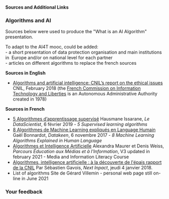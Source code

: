 #### Sources and Additional Links

### Algorithms and AI

Sources below were used to produce the "What is an AI Algorithm" presentation.  
  
To adapt to the AI4T mooc, could be added:  
\- a short presentation of data protection organisation and main institutions in  Europe and/or on national level for each partner  
\- articles on different algorithms to replace the french sources

**Sources in English**

*   [Algorithms and artificial intelligence: CNIL’s report on the ethical issues](https://www.cnil.fr/sites/default/files/atoms/files/cnil_rapport_ai_gb_web.pdf) CNIL, February 2018 (the [French Commission on Information Technology and Liberties](https://www.cnil.fr/en/cnils-missions) is an Autonomous Administrative Authority created in 1978)

**Sources in French**

*   [5 Algorithmes d’apprentissage supervisé](https://le-datascientist.fr/5-apprentissage-supervise) Hausmane Issarane, _Le DataScientist_, 6 février 2019 - _5 Supervised learning algorithms_
*   [8 Algorithmes de Machine Learning expliqués en Language Humain](https://datakeen.co/8-machine-learning-algorithms-explained-in-human-language/) Gaël Bonnardot, _Datakeen_, 6 novembre 2017 - _8 Machine Learning Algorithms Explained in Human Language_ 
*   [Algorithmes et Intelligence Artificielle](https://www.emi.re/algo.html) Alexandra Maurer et Denis Weiss, _Parcours Éducation aux Médias et à l'Information_, V3 updated in february 2021 - Media and Information Literacy Course
*   [Algorithmes, intelligence artificielle : à la découverte de l'épais rapport de la CNIL](https://www.nextinpact.com/article/27821/105837-algorithmes-intelligence-artificielle-a-decouverte-epais-rapport-cnil) Par Sébastien Gavois, _Next Inpact_, jeudi 4 janvier 2018.
*   List of algorithms Site de Gérard Villemin - personal web page still on-line in June 2021

### Your feedback